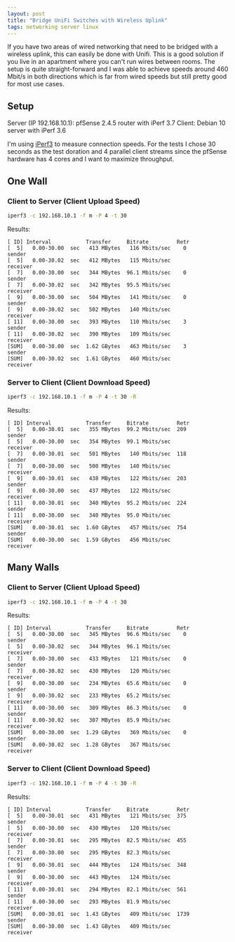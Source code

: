 ```yaml
---
layout: post
title: "Bridge UniFi Switches with Wireless Uplink"
tags: networking server linux
---
```


If you have two areas of wired networking that need to be bridged with a wireless uplink, this can easily be done with Unifi. This
is a good solution if you live in an apartment where you can't run wires between rooms. The setup is quite straight-forward and I
was able to achieve speeds around 460 Mbit/s in both directions which is far from wired speeds but still pretty good for most use cases.

## Setup

Server (IP 192.168.10.1): pfSense 2.4.5 router with iPerf 3.7
Client: Debian 10 server with iPerf 3.6

I'm using [iPerf3](https://iperf.fr/) to measure connection speeds. For the tests I chose 30 seconds as the test doration and 4 parallel client streams since the pfSense hardware has 4 cores and I want to maximize throughput. 

## One Wall

### Client to Server (Client Upload Speed)

```bash
iperf3 -c 192.168.10.1 -f m -P 4 -t 30
```

Results:

```text
[ ID] Interval           Transfer     Bitrate         Retr
[  5]   0.00-30.00  sec   413 MBytes   116 Mbits/sec    0             sender
[  5]   0.00-30.02  sec   412 MBytes   115 Mbits/sec                  receiver
[  7]   0.00-30.00  sec   344 MBytes  96.1 Mbits/sec    0             sender
[  7]   0.00-30.02  sec   342 MBytes  95.5 Mbits/sec                  receiver
[  9]   0.00-30.00  sec   504 MBytes   141 Mbits/sec    0             sender
[  9]   0.00-30.02  sec   502 MBytes   140 Mbits/sec                  receiver
[ 11]   0.00-30.00  sec   393 MBytes   110 Mbits/sec    3             sender
[ 11]   0.00-30.02  sec   390 MBytes   109 Mbits/sec                  receiver
[SUM]   0.00-30.00  sec  1.62 GBytes   463 Mbits/sec    3             sender
[SUM]   0.00-30.02  sec  1.61 GBytes   460 Mbits/sec                  receiver
```

### Server to Client (Client Download Speed)

```bash
iperf3 -c 192.168.10.1 -f m -P 4 -t 30 -R
```

Results:

```text
[ ID] Interval           Transfer     Bitrate         Retr
[  5]   0.00-30.01  sec   355 MBytes  99.2 Mbits/sec  209             sender
[  5]   0.00-30.00  sec   354 MBytes  99.1 Mbits/sec                  receiver
[  7]   0.00-30.01  sec   501 MBytes   140 Mbits/sec  118             sender
[  7]   0.00-30.00  sec   500 MBytes   140 Mbits/sec                  receiver
[  9]   0.00-30.01  sec   438 MBytes   122 Mbits/sec  203             sender
[  9]   0.00-30.00  sec   437 MBytes   122 Mbits/sec                  receiver
[ 11]   0.00-30.01  sec   340 MBytes  95.2 Mbits/sec  224             sender
[ 11]   0.00-30.00  sec   340 MBytes  95.0 Mbits/sec                  receiver
[SUM]   0.00-30.01  sec  1.60 GBytes   457 Mbits/sec  754             sender
[SUM]   0.00-30.00  sec  1.59 GBytes   456 Mbits/sec                  receiver
```

## Many Walls

### Client to Server (Client Upload Speed)

```bash
iperf3 -c 192.168.10.1 -f m -P 4 -t 30
```

Results:

```text
[ ID] Interval           Transfer     Bitrate         Retr
[  5]   0.00-30.00  sec   345 MBytes  96.6 Mbits/sec    0             sender
[  5]   0.00-30.02  sec   344 MBytes  96.1 Mbits/sec                  receiver
[  7]   0.00-30.00  sec   433 MBytes   121 Mbits/sec    0             sender
[  7]   0.00-30.02  sec   430 MBytes   120 Mbits/sec                  receiver
[  9]   0.00-30.00  sec   234 MBytes  65.6 Mbits/sec    0             sender
[  9]   0.00-30.02  sec   233 MBytes  65.2 Mbits/sec                  receiver
[ 11]   0.00-30.00  sec   309 MBytes  86.3 Mbits/sec    0             sender
[ 11]   0.00-30.02  sec   307 MBytes  85.9 Mbits/sec                  receiver
[SUM]   0.00-30.00  sec  1.29 GBytes   369 Mbits/sec    0             sender
[SUM]   0.00-30.02  sec  1.28 GBytes   367 Mbits/sec                  receiver
```

### Server to Client (Client Download Speed)

```bash
iperf3 -c 192.168.10.1 -f m -P 4 -t 30 -R
```

Results:

```text
[ ID] Interval           Transfer     Bitrate         Retr
[  5]   0.00-30.01  sec   431 MBytes   121 Mbits/sec  375             sender
[  5]   0.00-30.00  sec   430 MBytes   120 Mbits/sec                  receiver
[  7]   0.00-30.01  sec   295 MBytes  82.5 Mbits/sec  455             sender
[  7]   0.00-30.00  sec   295 MBytes  82.3 Mbits/sec                  receiver
[  9]   0.00-30.01  sec   444 MBytes   124 Mbits/sec  348             sender
[  9]   0.00-30.00  sec   443 MBytes   124 Mbits/sec                  receiver
[ 11]   0.00-30.01  sec   294 MBytes  82.1 Mbits/sec  561             sender
[ 11]   0.00-30.00  sec   293 MBytes  81.9 Mbits/sec                  receiver
[SUM]   0.00-30.01  sec  1.43 GBytes   409 Mbits/sec  1739             sender
[SUM]   0.00-30.00  sec  1.43 GBytes   409 Mbits/sec                  receiver
```
